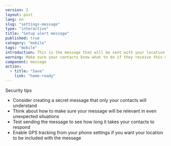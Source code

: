 ```yaml
---
version: 2
layout: post
lang: en
slug: "settings-message"
type: "interactive"
title: "Setup alert message"
published: true
category: "mobile"
tags: "mobile"
introduction: This is the message that will be sent with your location. 
warning: Make sure your contacts know what to do if they receive this message
component: message
action:
  - title: "Save"
    link: "home-ready"
---
```


 Security tips

 - Consider creating a secret message that only your contacts will understand 
 - Think about how to make sure your message will be relevant in even unexpected situations
 - Test sending the message to see how long it takes your contacts to respond 
 - Enable GPS tracking from your phone settings if you want your location to be included with the message  
